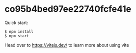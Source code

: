 # co95b4bed97ee22740fcfe41e

Quick start:

```
$ npm install
$ npm start
````

Head over to https://vitejs.dev/ to learn more about using vite
